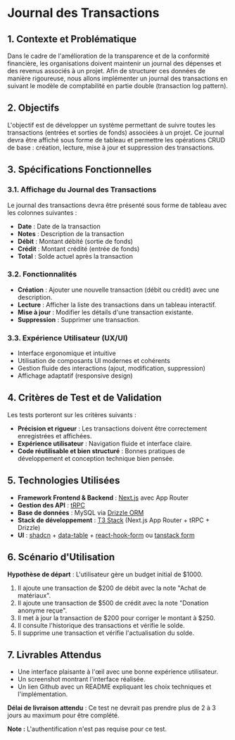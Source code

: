# Journal des Transactions

## 1. Contexte et Problématique

Dans le cadre de l'amélioration de la transparence et de la conformité financière, les organisations doivent maintenir un journal des dépenses et des revenus associés à un projet. Afin de structurer ces données de manière rigoureuse, nous allons implémenter un journal des transactions en suivant le modèle de comptabilité en partie double (transaction log pattern).

## 2. Objectifs

L'objectif est de développer un système permettant de suivre toutes les transactions (entrées et sorties de fonds) associées à un projet. Ce journal devra être affiché sous forme de tableau et permettre les opérations CRUD de base : création, lecture, mise à jour et suppression des transactions.

## 3. Spécifications Fonctionnelles

### 3.1. Affichage du Journal des Transactions

Le journal des transactions devra être présenté sous forme de tableau avec les colonnes suivantes :

- **Date** : Date de la transaction
- **Notes** : Description de la transaction
- **Débit** : Montant débité (sortie de fonds)
- **Crédit** : Montant crédité (entrée de fonds)
- **Total** : Solde actuel après la transaction

### 3.2. Fonctionnalités

- **Création** : Ajouter une nouvelle transaction (débit ou crédit) avec une description.
- **Lecture** : Afficher la liste des transactions dans un tableau interactif.
- **Mise à jour** : Modifier les détails d'une transaction existante.
- **Suppression** : Supprimer une transaction.

### 3.3. Expérience Utilisateur (UX/UI)

- Interface ergonomique et intuitive
- Utilisation de composants UI modernes et cohérents
- Gestion fluide des interactions (ajout, modification, suppression)
- Affichage adaptatif (responsive design)

## 4. Critères de Test et de Validation

Les tests porteront sur les critères suivants :

- **Précision et rigueur** : Les transactions doivent être correctement enregistrées et affichées.
- **Expérience utilisateur** : Navigation fluide et interface claire.
- **Code réutilisable et bien structuré** : Bonnes pratiques de développement et conception technique bien pensée.

## 5. Technologies Utilisées

- **Framework Frontend & Backend** : [Next.js](https://nextjs.org/) avec App Router
- **Gestion des API** : [tRPC](https://trpc.io/)
- **Base de données** : MySQL via [Drizzle ORM](https://orm.drizzle.team/)
- **Stack de développement** : [T3 Stack](https://create.t3.gg/en/introduction) (Next.js App Router + tRPC + Drizzle)
- **UI** : [shadcn](https://ui.shadcn.com/) + [data-table](https://ui.shadcn.com/docs/components/data-table) + [react-hook-form](https://react-hook-form.com/) ou [tanstack form](https://tanstack.com/form/latest)

## 6. Scénario d'Utilisation

**Hypothèse de départ** : L'utilisateur gère un budget initial de $1000.

1. Il ajoute une transaction de $200 de débit avec la note "Achat de matériaux".
2. Il ajoute une transaction de $500 de crédit avec la note "Donation anonyme reçue".
3. Il met à jour la transaction de $200 pour corriger le montant à $250.
4. Il consulte l'historique des transactions et vérifie le solde.
5. Il supprime une transaction et vérifie l'actualisation du solde.

## 7. Livrables Attendus

- Une interface plaisante à l'œil avec une bonne expérience utilisateur.
- Un screenshot montrant l'interface réalisée.
- Un lien Github avec un README expliquant les choix techniques et l'implémentation.

**Délai de livraison attendu** : Ce test ne devrait pas prendre plus de 2 à 3 jours au maximum pour être complété.

**Note :** L'authentification n'est pas requise pour ce test.
